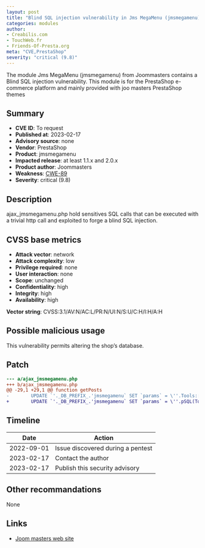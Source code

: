 ```yaml
---
layout: post
title: "Blind SQL injection vulnerability in Jms MegaMenu (jmsmegamenu) PrestaShop module"
categories: modules
author:
- Creabilis.com
- TouchWeb.fr
- Friends-Of-Presta.org
meta: "CVE,PrestaShop"
severity: "critical (9.8)"
---
```


The module Jms MegaMenu (jmsmegamenu) from Joommasters contains a Blind SQL injection vulnerability.
This module is for the PrestaShop e-commerce platform and mainly provided with joo masters PrestaShop themes

## Summary

* **CVE ID**: To request
* **Published at**: 2023-02-17
* **Advisory source**: none
* **Vendor**: PrestaShop
* **Product**: jmsmegamenu
* **Impacted release**: at least 1.1.x and 2.0.x
* **Product author**: Joommasters
* **Weakness**: [CWE-89](https://cwe.mitre.org/data/definitions/89.html)
* **Severity**: critical (9.8)

## Description

ajax_jmsmegamenu.php hold sensitives SQL calls that can be executed with a trivial http call and exploited to forge a blind SQL injection.


## CVSS base metrics

* **Attack vector**: network
* **Attack complexity**: low
* **Privilege required**: none
* **User interaction**: none
* **Scope**: unchanged
* **Confidentiality**: high
* **Integrity**: high
* **Availability**: high

**Vector string**: CVSS:3.1/AV:N/AC:L/PR:N/UI:N/S:U/C:H/I:H/A:H

## Possible malicious usage

This vulnerability permits altering the shop’s database.

## Patch

```diff
--- a/ajax_jmsmegamenu.php
+++ b/ajax_jmsmegamenu.php
@@ -29,1 +29,1 @@ function getPosts
-        UPDATE `'._DB_PREFIX_.'jmsmegamenu` SET `params` = \''.Tools::getValue('params').'\'
+        UPDATE `'._DB_PREFIX_.'jmsmegamenu` SET `params` = \''.pSQL(Tools::getValue('params')).'\'
```

## Timeline

| Date | Action |
|--|--|
| 2022-09-01 | Issue discovered during a pentest |
| 2023-02-17 | Contact the author |
| 2023-02-17 | Publish this security advisory |

## Other recommandations

None

## Links

* [Joom masters web site](https://www.joommasters.com/)
